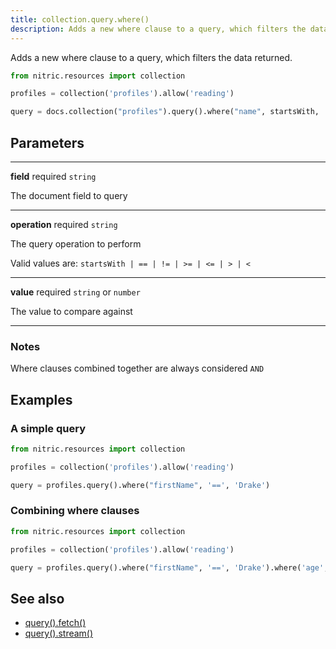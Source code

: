 ```yaml
---
title: collection.query.where()
description: Adds a new where clause to a query, which filters the data returned.
---
```


Adds a new where clause to a query, which filters the data returned.

```python
from nitric.resources import collection

profiles = collection('profiles').allow('reading')

query = docs.collection("profiles").query().where("name", startsWith, 'T')
```

## Parameters

---

**field** required `string`

The document field to query

---

**operation** required `string`

The query operation to perform

Valid values are: `startsWith | == | != | >= | <= | > | <`

---

**value** required `string` or `number`

The value to compare against

---

### Notes

Where clauses combined together are always considered `AND`

## Examples

### A simple query

```python
from nitric.resources import collection

profiles = collection('profiles').allow('reading')

query = profiles.query().where("firstName", '==', 'Drake')
```

### Combining where clauses

```python
from nitric.resources import collection

profiles = collection('profiles').allow('reading')

query = profiles.query().where("firstName", '==', 'Drake').where('age', '>=', 21)
```

## See also

- [query().fetch()](./collection-query-fetch)
- [query().stream()](./collection-query-stream)
